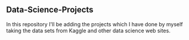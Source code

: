 ## Data-Science-Projects ##
In this repository I'll be adding the projects which I have done by myself taking the data sets from Kaggle and other data science web sites.        
